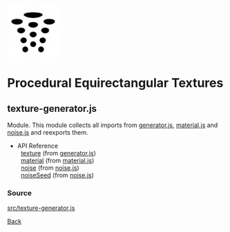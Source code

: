<img class="logo" src="../assets/logo/logo.png">


# Procedural Equirectangular Textures

## texture-generator.js

Module. This module collects all imports from
[generator.js](api-generator.md), [material.js](api-material.md)
and [noise.js](api-noise.md) and reexports them.

* API Reference<br>
&nbsp; [texture](api-generator.md#texture) (from [generator.js](api-generator.md))<br>
&nbsp; [material](api-material.md#material) (from [material.js](api-material.md))<br>
&nbsp; [noise](api-noise.md#noise) (from [noise.js](api-noise.md))<br>
&nbsp; [noiseSeed](api-noise.md#noiseseed) (from [noise.js](api-noise.md))

			
### Source

[src/texture-generator.js](https://github.com/boytchev/texture-generator/blob/main/src/texture-generator.js)



<div class="footnote">
	<a href="#" onclick="window.history.back(); return false;">Back</a>
</div>